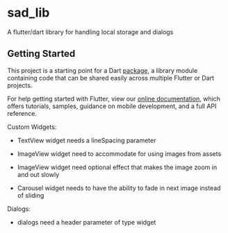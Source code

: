 # sad_lib

A flutter/dart library for handling local storage and dialogs

## Getting Started

This project is a starting point for a Dart
[package](https://flutter.dev/developing-packages/),
a library module containing code that can be shared easily across
multiple Flutter or Dart projects.

For help getting started with Flutter, view our 
[online documentation](https://flutter.dev/docs), which offers tutorials, 
samples, guidance on mobile development, and a full API reference.



Custom Widgets:
- TextView widget needs a lineSpacing parameter

- ImageView widget need to accommodate for using images from assets
- ImageView widget need optional effect that makes the image zoom in and out slowly

- Carousel widget needs to have the ability to fade in next image instead of sliding

Dialogs:
- dialogs need a header parameter of type widget
